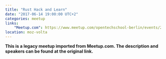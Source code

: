 ```yaml
---
title: "Rust Hack and Learn"
date: "2017-06-14 19:00:00 UTC+2"
categories: meetup 
links:
    "Meetup.com": https://www.meetup.com/opentechschool-berlin/events/240113597/
location: moz-volta
---
```


<strong>This is a legacy meetup imported from Meetup.com. The description and speakers can be found at the original link.</strong>